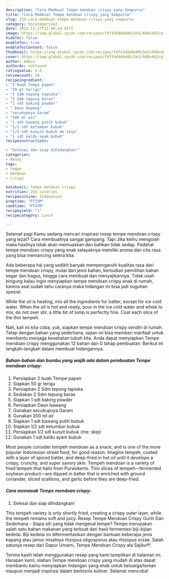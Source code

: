 ```yaml
---
description: "Cara Membuat Tempe mendoan crispy yang Sempurna"
title: "Cara Membuat Tempe mendoan crispy yang Sempurna"
slug: 215-cara-membuat-tempe-mendoan-crispy-yang-sempurna
category: Uncategorized
date: 2022-12-27T12:40:14.927Z
image: https://img-global.cpcdn.com/recipes/f4f43dddde86c5e5/680x482cq70/tempe-mendoan-crispy-foto-resep-utama.jpg
hideToc: false
enableToc: true
enableTocContent: false
thumbnail: https://img-global.cpcdn.com/recipes/f4f43dddde86c5e5/680x482cq70/tempe-mendoan-crispy-foto-resep-utama.jpg
cover: https://img-global.cpcdn.com/recipes/f4f43dddde86c5e5/680x482cq70/tempe-mendoan-crispy-foto-resep-utama.jpg
author: Admin
authorAv: notfound
ratingvalue: 4.6
reviewcount: 19
recipeingredient:
- "2 buah Tempe papan"
- "50 gr terigu"
- "2 Sdm tepung tapioka"
- "2 Sdm tepung beras"
- "1 sdt baking powder"
- " Daun bawang"
- "secukupnya Garam"
- "200 ml air"
- "1 sdt bawang putih bubuk"
- "1/2 sdt ketumbar bubuk"
- "1/2 sdt kunyit bubuk me skip"
- "1 sdt kaldu ayam bubuk"
recipeinstructions:

- "Selesai dan siap dihidangkan!"
categories:
- Resep
tags:
- tempe
- mendoan
- crispy

katakunci: tempe mendoan crispy 
nutrition: 254 calories
recipecuisine: Indonesian
preptime: "PT25M"
cooktime: "PT47M"
recipeyield: "1"
recipecategory: Lunch

---
```



Selamat pagi Kamu sedang mencari inspirasi resep tempe mendoan crispy yang lezat? Cara membuatnya sangat gampang. Tapi Jika keliru mengolah maka hasilnya tidak akan memuaskan dan bahkan tidak sedap. Padahal tempe mendoan crispy yang enak selayaknya memiliki aroma dan cita rasa yang bisa memancing selera kita.


Ada beberapa hal yang sedikit banyak mempengaruhi kualitas rasa dari tempe mendoan crispy, mulai dari jenis bahan, kemudian pemilihan bahan segar dan bagus, hingga cara membuat dan menyajikannya. Tidak usah bingung kalau ingin menyiapkan tempe mendoan crispy enak di rumah, karena asal sudah tahu caranya maka hidangan ini bisa jadi suguhan spesial.

While the oil is heating, mix all the ingredients for batter, except for ice cold water. When the oil is hot and ready, pour in the ice cold water and whisk to mix, do not over stir. a little bit of lump is perfectly fine. Coat each slice of the thin tempeh.


Nah, kali ini kita coba, yuk, siapkan tempe mendoan crispy sendiri di rumah. Tetap dengan bahan yang sederhana, sajian ini bisa memberi manfaat untuk membantu menjaga kesehatan tubuh kita. Anda dapat menyiapkan Tempe mendoan crispy menggunakan 12 bahan dan 0 tahap pembuatan. Berikut ini langkah-langkah dalam membuat hidangannya.

<!--inarticleads1-->

##### Bahan-bahan dan bumbu yang wajib ada dalam pembuatan Tempe mendoan crispy:

1. Persiapkan 2 buah Tempe papan
1. Siapkan 50 gr terigu
1. Persiapkan 2 Sdm tepung tapioka
1. Sediakan 2 Sdm tepung beras
1. Siapkan 1 sdt baking powder
1. Persiapkan  Daun bawang
1. Gunakan secukupnya Garam
1. Gunakan 200 ml air
1. Siapkan 1 sdt bawang putih bubuk
1. Siapkan 1/2 sdt ketumbar bubuk
1. Persiapkan 1/2 sdt kunyit bubuk (me: skip)
1. Gunakan 1 sdt kaldu ayam bubuk


Most people consider tempeh mendoan as a snack, and is one of the more popular Indonesian street food, for good reason. Imagine tempeh, coated with a layer of spiced batter, and deep-fried in hot oil until it develops a crispy, crunchy, and super savory skin. Tempeh mendoan is a variety of fried tempeh that hails from Purwokerto. Thin slices of tempeh—fermented soybean product—are dipped in batter that is enriched with ground coriander, sliced scallions, and garlic before they are deep-fried. 

<!--inarticleads2-->

##### Cara memasak Tempe mendoan crispy:


1. Selesai dan siap dihidangkan!

This tempeh variety is only shortly fried, creating a crispy outer layer, while the tempeh remains soft and juicy. Resep Tempe Mendoan Crispy Gurih Dan Sederhana - Siapa sih yang tidak mengenal tempe? Tempe merupakan salah satu bahan makanan yang terbuat dari hasil fermentasi biji-bijian kedelai. Biji kedelai ini difermentasikan dengan bantuan beberapa jenis kapang atau jamur misalnya rhzopus oligosporus atau rhizopus orzae. Salah satunya resep dari Dapur Umami, Tempe Mendoan Crispy ala Sajiku®! 

Terima kasih telah menggunakan resep yang kami tampilkan di halaman ini. Harapan kami, olahan Tempe mendoan crispy yang mudah di atas dapat membantu kamu menyiapkan hidangan yang enak untuk keluarga/teman maupun menjadi inspirasi dalam berbisnis kuliner. Selamat mencoba!
